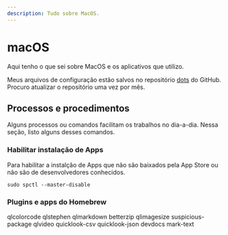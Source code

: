 ```yaml
---
description: Tudo sobre MacOS.
---
```


# macOS

Aqui tenho o que sei sobre MacOS e os aplicativos que utilizo.

Meus arquivos de configuração estão salvos no repositório [dots](https://github.com/hamiltoncolares/dots) do GitHub. Procuro atualizar o repositório uma vez por mês.

## Processos e procedimentos
Alguns processos ou comandos facilitam os trabalhos no dia-a-dia. Nessa seção, listo alguns desses comandos.

### Habilitar instalação de Apps
Para habilitar a instalção de Apps que não são baixados pela App Store ou não são de desenvolvedores conhecidos.

```sudo spctl --master-disable```

### Plugins e apps do Homebrew
qlcolorcode
qlstephen
qlmarkdown
betterzip
qlimagesize
suspicious-package
qlvideo
quicklook-csv
quicklook-json
devdocs
mark-text
